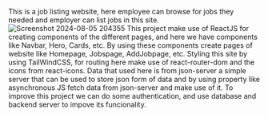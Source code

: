 This is a job listing website, here employee can browse for jobs they needed and employer can list jobs in this site.
![Screenshot 2024-08-05 204355](https://github.com/user-attachments/assets/3617e436-4277-4388-bdbf-22564f9f1dbe)
This project make use of ReactJS for creating components of the different pages, and here we have components like Navbar, Hero, Cards, etc. By using these components create pages of website like Homepage, Jobspage, AddJobpage, etc.
Styling this site by using TailWindCSS, for routing here make use of react-router-dom and the icons from react-icons.
Data that used here is from json-server a simple server that can be used to store json form of data and by using property like asynchronous JS fetch data from json-server and make use of it.
To improve this project we can do some authentication, and use database and backend server to impove its funcionality.

